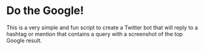 # Do the Google!

This is a very simple and fun script to create a Twitter bot that will reply to a hashtag or mention that contains a query with a screenshot of the top Google result.
